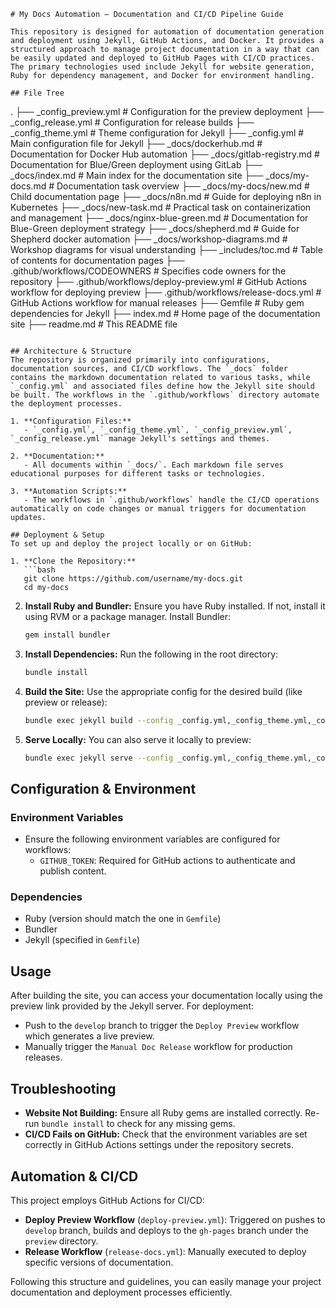 ```
# My Docs Automation – Documentation and CI/CD Pipeline Guide

This repository is designed for automation of documentation generation and deployment using Jekyll, GitHub Actions, and Docker. It provides a structured approach to manage project documentation in a way that can be easily updated and deployed to GitHub Pages with CI/CD practices. The primary technologies used include Jekyll for website generation, Ruby for dependency management, and Docker for environment handling.

## File Tree
```
.
├── _config_preview.yml              # Configuration for the preview deployment
├── _config_release.yml              # Configuration for release builds
├── _config_theme.yml                # Theme configuration for Jekyll
├── _config.yml                      # Main configuration file for Jekyll
├── _docs/dockerhub.md               # Documentation for Docker Hub automation
├── _docs/gitlab-registry.md         # Documentation for Blue/Green deployment using GitLab
├── _docs/index.md                   # Main index for the documentation site
├── _docs/my-docs.md                 # Documentation task overview
├── _docs/my-docs/new.md             # Child documentation page
├── _docs/n8n.md                     # Guide for deploying n8n in Kubernetes
├── _docs/new-task.md                # Practical task on containerization and management
├── _docs/nginx-blue-green.md         # Documentation for Blue-Green deployment strategy
├── _docs/shepherd.md                 # Guide for Shepherd docker automation
├── _docs/workshop-diagrams.md        # Workshop diagrams for visual understanding
├── _includes/toc.md                 # Table of contents for documentation pages
├── .github/workflows/CODEOWNERS     # Specifies code owners for the repository
├── .github/workflows/deploy-preview.yml  # GitHub Actions workflow for deploying preview
├── .github/workflows/release-docs.yml    # GitHub Actions workflow for manual releases
├── Gemfile                           # Ruby gem dependencies for Jekyll
├── index.md                          # Home page of the documentation site
├── readme.md                         # This README file
```

## Architecture & Structure
The repository is organized primarily into configurations, documentation sources, and CI/CD workflows. The `_docs` folder contains the markdown documentation related to various tasks, while `_config.yml` and associated files define how the Jekyll site should be built. The workflows in the `.github/workflows` directory automate the deployment processes.

1. **Configuration Files:** 
   - `_config.yml`, `_config_theme.yml`, `_config_preview.yml`, `_config_release.yml` manage Jekyll's settings and themes.
   
2. **Documentation:** 
   - All documents within `_docs/`. Each markdown file serves educational purposes for different tasks or technologies.

3. **Automation Scripts:**
   - The workflows in `.github/workflows` handle the CI/CD operations automatically on code changes or manual triggers for documentation updates.

## Deployment & Setup
To set up and deploy the project locally or on GitHub:

1. **Clone the Repository:**
   ```bash
   git clone https://github.com/username/my-docs.git
   cd my-docs
   ```

2. **Install Ruby and Bundler:**
   Ensure you have Ruby installed. If not, install it using RVM or a package manager. Install Bundler:
   ```bash
   gem install bundler
   ```

3. **Install Dependencies:**
   Run the following in the root directory:
   ```bash
   bundle install
   ```

4. **Build the Site:**
   Use the appropriate config for the desired build (like preview or release):
   ```bash
   bundle exec jekyll build --config _config.yml,_config_theme.yml,_config_preview.yml -d _site
   ```

5. **Serve Locally:**
   You can also serve it locally to preview:
   ```bash
   bundle exec jekyll serve --config _config.yml,_config_theme.yml,_config_preview.yml
   ```

## Configuration & Environment
### Environment Variables
- Ensure the following environment variables are configured for workflows:
  - `GITHUB_TOKEN`: Required for GitHub actions to authenticate and publish content.

### Dependencies
- Ruby (version should match the one in `Gemfile`)
- Bundler
- Jekyll (specified in `Gemfile`)

## Usage
After building the site, you can access your documentation locally using the preview link provided by the Jekyll server. For deployment:
- Push to the `develop` branch to trigger the `Deploy Preview` workflow which generates a live preview.
- Manually trigger the `Manual Doc Release` workflow for production releases.

## Troubleshooting
- **Website Not Building:** Ensure all Ruby gems are installed correctly. Re-run `bundle install` to check for any missing gems.
- **CI/CD Fails on GitHub:** Check that the environment variables are set correctly in GitHub Actions settings under the repository secrets.

## Automation & CI/CD
This project employs GitHub Actions for CI/CD:
- **Deploy Preview Workflow** (`deploy-preview.yml`): Triggered on pushes to `develop` branch, builds and deploys to the `gh-pages` branch under the `preview` directory.
- **Release Workflow** (`release-docs.yml`): Manually executed to deploy specific versions of documentation.

Following this structure and guidelines, you can easily manage your project documentation and deployment processes efficiently. 
```

